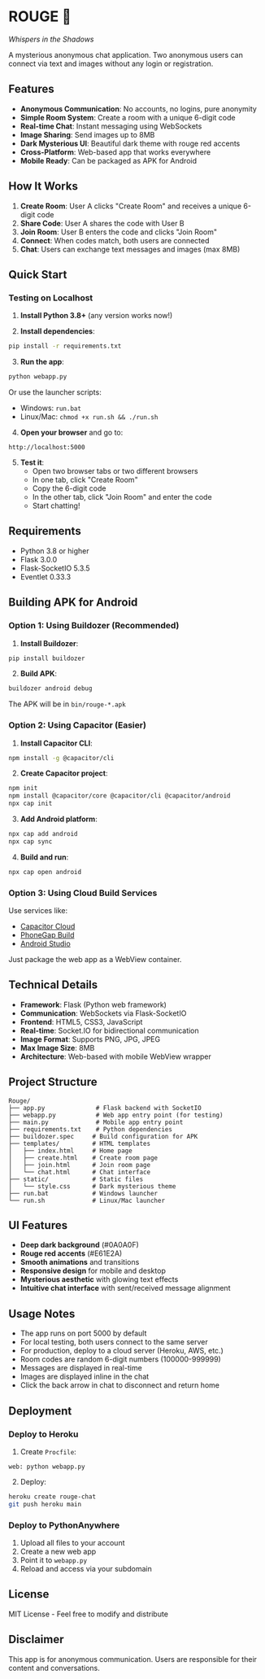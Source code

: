 # ROUGE 🔴

*Whispers in the Shadows*

A mysterious anonymous chat application. Two anonymous users can connect via text and images without any login or registration.

## Features

- **Anonymous Communication**: No accounts, no logins, pure anonymity
- **Simple Room System**: Create a room with a unique 6-digit code
- **Real-time Chat**: Instant messaging using WebSockets
- **Image Sharing**: Send images up to 8MB
- **Dark Mysterious UI**: Beautiful dark theme with rouge red accents
- **Cross-Platform**: Web-based app that works everywhere
- **Mobile Ready**: Can be packaged as APK for Android

## How It Works

1. **Create Room**: User A clicks "Create Room" and receives a unique 6-digit code
2. **Share Code**: User A shares the code with User B
3. **Join Room**: User B enters the code and clicks "Join Room"
4. **Connect**: When codes match, both users are connected
5. **Chat**: Users can exchange text messages and images (max 8MB)

## Quick Start

### Testing on Localhost

1. **Install Python 3.8+** (any version works now!)

2. **Install dependencies**:
```bash
pip install -r requirements.txt
```

3. **Run the app**:
```bash
python webapp.py
```

Or use the launcher scripts:
- Windows: `run.bat`
- Linux/Mac: `chmod +x run.sh && ./run.sh`

4. **Open your browser** and go to:
```
http://localhost:5000
```

5. **Test it**:
   - Open two browser tabs or two different browsers
   - In one tab, click "Create Room"
   - Copy the 6-digit code
   - In the other tab, click "Join Room" and enter the code
   - Start chatting!

## Requirements

- Python 3.8 or higher
- Flask 3.0.0
- Flask-SocketIO 5.3.5
- Eventlet 0.33.3

## Building APK for Android

### Option 1: Using Buildozer (Recommended)

1. **Install Buildozer**:
```bash
pip install buildozer
```

2. **Build APK**:
```bash
buildozer android debug
```

The APK will be in `bin/rouge-*.apk`

### Option 2: Using Capacitor (Easier)

1. **Install Capacitor CLI**:
```bash
npm install -g @capacitor/cli
```

2. **Create Capacitor project**:
```bash
npm init
npm install @capacitor/core @capacitor/cli @capacitor/android
npx cap init
```

3. **Add Android platform**:
```bash
npx cap add android
npx cap sync
```

4. **Build and run**:
```bash
npx cap open android
```

### Option 3: Using Cloud Build Services

Use services like:
- [Capacitor Cloud](https://capacitorjs.com/docs)
- [PhoneGap Build](https://build.phonegap.com/)
- [Android Studio](https://developer.android.com/studio)

Just package the web app as a WebView container.

## Technical Details

- **Framework**: Flask (Python web framework)
- **Communication**: WebSockets via Flask-SocketIO
- **Frontend**: HTML5, CSS3, JavaScript
- **Real-time**: Socket.IO for bidirectional communication
- **Image Format**: Supports PNG, JPG, JPEG
- **Max Image Size**: 8MB
- **Architecture**: Web-based with mobile WebView wrapper

## Project Structure

```
Rouge/
├── app.py              # Flask backend with SocketIO
├── webapp.py           # Web app entry point (for testing)
├── main.py             # Mobile app entry point
├── requirements.txt    # Python dependencies
├── buildozer.spec     # Build configuration for APK
├── templates/         # HTML templates
│   ├── index.html     # Home page
│   ├── create.html    # Create room page
│   ├── join.html      # Join room page
│   └── chat.html      # Chat interface
├── static/            # Static files
│   └── style.css      # Dark mysterious theme
├── run.bat            # Windows launcher
└── run.sh             # Linux/Mac launcher
```

## UI Features

- **Deep dark background** (#0A0A0F)
- **Rouge red accents** (#E61E2A)
- **Smooth animations** and transitions
- **Responsive design** for mobile and desktop
- **Mysterious aesthetic** with glowing text effects
- **Intuitive chat interface** with sent/received message alignment

## Usage Notes

- The app runs on port 5000 by default
- For local testing, both users connect to the same server
- For production, deploy to a cloud server (Heroku, AWS, etc.)
- Room codes are random 6-digit numbers (100000-999999)
- Messages are displayed in real-time
- Images are displayed inline in the chat
- Click the back arrow in chat to disconnect and return home

## Deployment

### Deploy to Heroku

1. Create `Procfile`:
```
web: python webapp.py
```

2. Deploy:
```bash
heroku create rouge-chat
git push heroku main
```

### Deploy to PythonAnywhere

1. Upload all files to your account
2. Create a new web app
3. Point it to `webapp.py`
4. Reload and access via your subdomain

## License

MIT License - Feel free to modify and distribute

## Disclaimer

This app is for anonymous communication. Users are responsible for their content and conversations.
